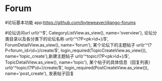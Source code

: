 Forum
=============
#论坛基本功能
    app:https://github.com/byteweaver/django-forums

#论坛访问url
    url(r'^$', CategoryListView.as_view(), name='overview'),  论坛分类目录以及各分类下的论坛名称
    url(r'^(?P<pk>\d+)/$', ForumDetailView.as_view(), name='forum'),  某个论坛下的主题帖子
    url(r'^(?P<forum_id>\d+)/create/$', login_required(TopicCreateView.as_view()), name='topic_create'),新建主题帖子
    url(r'^topic/(?P<pk>\d+)/$', TopicDetailView.as_view(), name='topic'), 某个帖子的具体信息（回复列表）
    url(r'^topic/(?P<pk>\d+)/create/$', login_required(PostCreateView.as_view()), name='post_create'), 发表帖子回复
